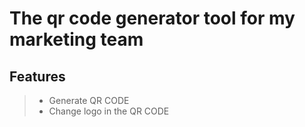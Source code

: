 # The qr code generator tool for my marketing team

## Features

> <ul>
>  <li>Generate QR CODE</li>
>  <li>Change logo in the QR CODE</li>
> </ul>
